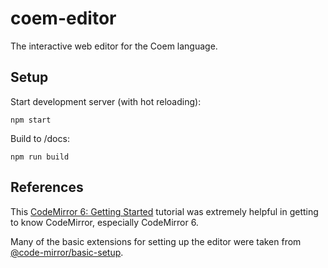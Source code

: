 # coem-editor

The interactive web editor for the Coem language.

## Setup

Start development server (with hot reloading):

```
npm start
```

Build to /docs:

```
npm run build
```

## References

This [CodeMirror 6: Getting Started](https://blog.datacamp.engineering/codemirror-6-getting-started-7fd08f467ed2) tutorial was extremely helpful in getting to know CodeMirror, especially CodeMirror 6.

Many of the basic extensions for setting up the editor were taken from [@code-mirror/basic-setup](https://github.com/codemirror/basic-setup/).